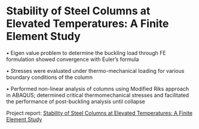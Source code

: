# Stability of Steel Columns at Elevated Temperatures: A Finite Element Study

• Eigen value problem to determine the buckling load through FE formulation showed convergence with Euler’s formula

• Stresses were evaluated under thermo-mechanical loading for various boundary conditions of the column 

• Performed non-linear analysis of columns using Modified Riks approach in ABAQUS; determined critical thermomechanical stresses and facilitated the performance of post-buckling analysis until collapse

Project report: [Stability of Steel Columns at Elevated Temperatures: A Finite Element Study](https://github.com/sarthaks20/Stability-of-Steel-Columns-at-Elevated-Temperatures/blob/41fa357525df9c1ac46fb75e3907f2eccdb59d45/Stability%20of%20Steel%20Columns%20at%20Elevated%20Temperatures.pdf)
